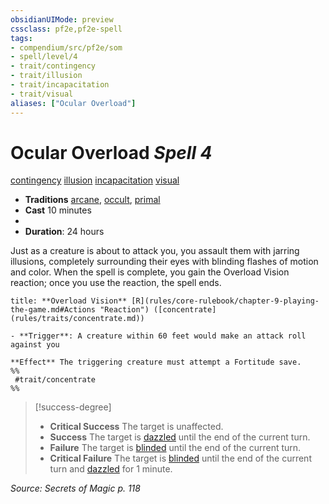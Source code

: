 ```yaml
---
obsidianUIMode: preview
cssclass: pf2e,pf2e-spell
tags:
- compendium/src/pf2e/som
- spell/level/4
- trait/contingency
- trait/illusion
- trait/incapacitation
- trait/visual
aliases: ["Ocular Overload"]
---
```

# Ocular Overload *Spell 4*   
[contingency](contingency-som.md "Contingency Spell Trait")  [illusion](illusion.md "Illusion School Trait")  [incapacitation](incapacitation.md "Incapacitation Effect Trait")  [visual](visual.md "Visual Effect Trait")  

- **Traditions** [arcane](arcane.md "Arcane Tradition Trait"), [occult](occult.md "Occult Tradition Trait"), [primal](primal.md "Primal Tradition Trait")
- **Cast** 10 minutes 
- 
- **Duration**: 24 hours

Just as a creature is about to attack you, you assault them with jarring illusions, completely surrounding their eyes with blinding flashes of motion and color. When the spell is complete, you gain the Overload Vision reaction; once you use the reaction, the spell ends.

```ad-embed-ability
title: **Overload Vision** [R](rules/core-rulebook/chapter-9-playing-the-game.md#Actions "Reaction") ([concentrate](rules/traits/concentrate.md))

- **Trigger**: A creature within 60 feet would make an attack roll against you

**Effect** The triggering creature must attempt a Fortitude save.  
%%
 #trait/concentrate 
%%
```

> [!success-degree] 
> - **Critical Success** The target is unaffected.
> - **Success** The target is [dazzled](conditions.md#Dazzled) until the end of the current turn.
> - **Failure** The target is [blinded](conditions.md#Blinded) until the end of the current turn.
> - **Critical Failure** The target is [blinded](conditions.md#Blinded) until the end of the current turn and [dazzled](conditions.md#Dazzled) for 1 minute.

*Source: Secrets of Magic p. 118*